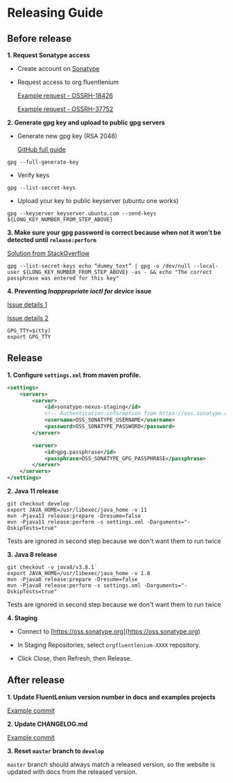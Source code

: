 Releasing Guide
===============

Before release
---------

**1. Request Sonatype access**

* Create account on [Sonatype](https://oss.sonatype.org/)

* Request access to org.fluentlenium

  [Example request - OSSRH-18426](https://issues.sonatype.org/browse/OSSRH-18426)
  
  [Example request - OSSRH-37752](https://issues.sonatype.org/browse/OSSRH-37752)
  
**2. Generate gpg key and upload to public gpg servers**

- Generate new gpg key (RSA 2048)

  [GitHub full guide](https://help.github.com/en/articles/generating-a-new-gpg-key)

```
gpg --full-generate-key
```
  
- Verify keys

```
gpg --list-secret-keys
```
  
- Upload your key to public keyserver (ubuntu one works)

```
gpg --keyserver keyserver.ubuntu.com --send-keys ${LONG_KEY_NUMBER_FROM_STEP_ABOVE}
```

**3. Make sure your gpg password is correct because when not it won't be detected until `release:perform`**

  [Solution from StackOverflow](https://stackoverflow.com/questions/11381123/how-to-use-gpg-command-line-to-check-passphrase-is-correct)

```
gpg --list-secret-keys echo “dummy_text” | gpg -o /dev/null --local-user ${LONG_KEY_NUMBER_FROM_STEP_ABOVE} -as - && echo "The correct passphrase was entered for this key"
```

**4. Preventing _Inappropriate ioctl for device_ issue**

  [Issue details 1](https://github.com/keybase/keybase-issues/issues/1712#issuecomment-372158682)
  
  [Issue details 2](https://github.com/keybase/keybase-issues/issues/2798)
  
```
GPG_TTY=$(tty)
export GPG_TTY
```

Release
---------

**1. Configure `settings.xml` from maven profile.**

```xml
<settings>
    <servers>
        <server>
            <id>sonatype-nexus-staging</id>
            <!-- Authentication information from https://oss.sonatype.org -->
            <username>OSS_SONATYPE_USERNAME</username>
            <password>OSS_SONATYPE_PASSWORD</password>
        </server>

        <server>
            <id>gpg.passphrase</id>
            <passphrase>OSS_SONATYPE_GPG_PASSPHRASE</passphrase>
        </server>
    </servers>
</settings>
```

**2. Java 11 release**

```
git checkout develop
export JAVA_HOME=/usr/libexec/java_home -v 11
mvn -Pjava11 release:prepare -Dresume=false
mvn -Pjava11 release:perform -s settings.xml -Darguments="-DskipTests=true"
```

Tests are ignored in second step because we don't want them to run twice

**3. Java 8 release**

```
git checkout -v java8/v3.8.1`
export JAVA_HOME=/usr/libexec/java_home -v 1.8
mvn -Pjava8 release:prepare -Dresume=false
mvn -Pjava8 release:perform -s settings.xml -Darguments="-DskipTests=true"
```

Tests are ignored in second step because we don't want them to run twice

**4. Staging**

- Connect to [https://oss.sonatype.org](https://oss.sonatype.org)

- In Staging Repositories, select ```orgfluentlenium-XXXX``` repository.

- Click Close, then Refresh, then Release.

After release
---------

**1. Update FluentLenium version number in docs and examples projects**

[Example commit](https://github.com/FluentLenium/FluentLenium/commit/69175ef94990dc47527f694ea3b37102d447fbab)

**2. Update CHANGELOG.md**

[Example commit](https://github.com/FluentLenium/FluentLenium/commit/69175ef94990dc47527f694ea3b37102d447fbab)

**3. Reset `master` branch to `develop`**
 
`master` branch should always match a released version, so the website is 
updated with docs from the released version.
